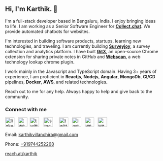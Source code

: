 Hi, I'm Karthik. 👋
----------------

I'm a full-stack developer based in Bengaluru, India. I enjoy bringing ideas to life. I am working as a Senior Software Engineer for **[Collect.chat](https://collect.chat)**. We provide automated chatbots for websites.

I'm interested in building software products, startups, learning new technologies, and traveling. I am currently building **[Surveyjoy](https://surveyjoy.co)**, a survey collection and analytics platform. I have built **[GitX](https://gitxapp.com)**, an open-source Chrome extension for sharing private notes in GitHub and **[Webscan](https://chrome.google.com/webstore/detail/web-scan-web-technology-l/hfcopfpmehaahmglocoolmgidihnjdgn)**, a web technology lookup chrome plugin.

I work mainly in the Javascript and TypeScript domain. Having 3+ years of experience, I am proficient in **Reactjs**, **Nodejs**, **Angular**, **MongoDb**, **CI/CD** pipelines, **Docker**, **AWS**, and related technologies.

Reach out to me for any help. Always happy to help and give back to the community.

### Connect with me 


[<img src='https://cdn.jsdelivr.net/npm/simple-icons@3.0.1/icons/linkedin.svg' alt='linkedin' height='30'>](https://www.linkedin.com/in/karthikvillanchira/)&nbsp; &nbsp;[<img src='https://cdn.jsdelivr.net/npm/simple-icons@3.0.1/icons/producthunt.svg' alt='website' height='30'>](https://www.producthunt.com/@itskarthik)&nbsp;&nbsp;[<img src='https://cdn.jsdelivr.net/npm/simple-icons@3.0.1/icons/medium.svg' alt='twitter' height='30'>](https://medium.com/@karthikvillanchira) &nbsp;&nbsp; [<img src='https://cdn.jsdelivr.net/npm/simple-icons@3.0.1/icons/stackoverflow.svg' alt='stackoverflow' height='30'>](https://stackoverflow.com/users/6087555/karthik?tab=profile) &nbsp; &nbsp; [<img src='https://cdn.jsdelivr.net/npm/simple-icons@3.0.1/icons/twitter.svg' alt='twitter' height='30'>](https://twitter.com/itskarthik95) &nbsp;&nbsp;[<img src='https://cdn.jsdelivr.net/npm/simple-icons@3.0.1/icons/instagram.svg' alt='instagram' height='30'>](https://www.instagram.com/itsmekarthik/)&nbsp;&nbsp; [<img src='https://cdn.jsdelivr.net/npm/simple-icons@3.0.1/icons/icloud.svg' alt='website' height='30'>](https://karthikk.xyz/)&nbsp;&nbsp; [<img src='https://cdn.jsdelivr.net/npm/simple-icons@3.0.1/icons/quora.svg' alt='website' height='30'>](https://www.quora.com/profile/Karthik-S-Kumar)

Email: karthikvillanchira@gmail.com

Phone: [+919744252268](tel:+919744252268)

[reach.at/karthik](https://reach.at/karthik)
